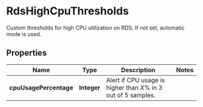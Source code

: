 

# RdsHighCpuThresholds

Custom thresholds for high CPU utilization on RDS. If not set, automatic mode is used.

## Properties

| Name | Type | Description | Notes |
|------------ | ------------- | ------------- | -------------|
|**cpuUsagePercentage** | **Integer** | Alert if CPU usage is higher than *X*% in 3 out of 5 samples. |  |



